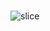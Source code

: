 

<br>

![slice](https://capsule-render.vercel.app/api?type=slice&color=auto&height=200&text=Hi%20there👋&fontAlign=70&rotate=13&fontAlignY=25&desc=DoHunee's%20GitHub&descAlign=70.&descAlignY=44)

<!-- 노션 링크 일단 주석 처리!
## Contact
[![Notion Badge](https://img.shields.io/badge/Notion-EE8208?style=flat-square&logo=Notion&logoColor=white&link=https://www.notion.so/a411573c98994102b22e184bc4945e94?v=22207917f2224dacb6c04176f8d576f1)](https://www.notion.so/a411573c98994102b22e184bc4945e94?v=22207917f2224dacb6c04176f8d576f1)
-->


